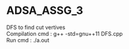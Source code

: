 # ADSA_ASSG_3

DFS to find cut vertives<br>
Compilation cmd : g++ -std=gnu++11 DFS.cpp<br>
Run cmd : ./a.out
